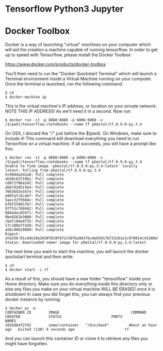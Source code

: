 Tensorflow Python3 Jupyter
==========================

# Docker Toolbox

Docker is a way of launching "virtual" machines on your computer which will aid the creation a machine capable of running tensorflow.  In order to get up to speed with Tensorflow, please install the Docker Toolbox:

https://www.docker.com/products/docker-toolbox

You'll then need to run the "Docker Quickstart Terminal" which will launch a Terminal environment inside a Virtual Machine running on your computer.  Once the terminal is launched, run the following command:

```
$ cd
$ docker-machine ip
```

This is the virtual machine's IP address, or location on your private network.  NOTE THIS IP ADDRESS!  As we'll need it in a second.  Now run:

```
$ docker run -it -p 8888:8888 -p 6006:6006 -v /$(pwd)/tensorflow:/notebooks --name tf pkmital/tf.0.9.0-py.3.4
```

On OSX, I discard the "/" just before the $(pwd).  On Windows, make sure to include it!  This command will download everything you need to run Tensorflow on a virtual machine.  If all succeeds, you will have a prompt like this:

```
$ docker run -it -p 8888:8888 -p 6006:6006 -v /$(pwd)/tensorflow:/notebooks --name tf pkmital/tf.0.9.0-py.3.4
Unable to find image 'pkmital/tf.0.9.0-py.3.4:latest' locally
latest: Pulling from pkmital/tf.0.9.0-py.3.4
5c90d4a2d1a8: Pull complete
ab30c63719b1: Pull complete
c6072700a242: Pull complete
abb742d515b4: Pull complete
7663bd2e167e: Pull complete
e0dfa7c8ceb7: Pull complete
5aec32f9504c: Pull complete
bf8f259657b7: Pull complete
97f51c760d42: Pull complete
88da4ac024f1: Pull complete
9be9261b300b: Pull complete
cbefc84e4f35: Pull complete
17c100eff420: Pull complete
a56c90619980: Pull complete
Digest: sha256:01cdde18a2838f819fd72c50fba9837bcde65017bf25261e1c978014c43280e9
Status: Downloaded newer image for pkmital/tf.0.9.0-py.3.4:latest
```

The next time you want to start this machine, you will launch the docker quickstart terminal and then write:

```
$ cd
$ docker start -i tf
```

As a result of this, you should have a new folder "tensorflow" inside your Home directory.  Make sure you do everything inside this directory only or else any files you make on your virtual machine WILL BE ERASED once it is shutdown!  In case you did forget this, you can always find your previous docker instance by running:

```
$ docker ps -a
CONTAINER ID        IMAGE                                 COMMAND             CREATED             STATUS                       PORTS               NAMES
182bd64f27d2        some/container   "/bin/bash"         About an hour ago   Exited (130) 6 seconds ago                       tf
```

And you can launch this container ID or clone it to retrieve any files you might have forgotten.
